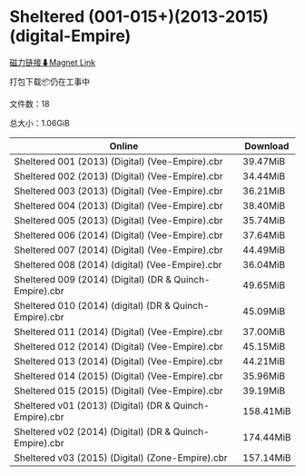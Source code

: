 # Sheltered (001-015+)(2013-2015)(digital-Empire)

[磁力链接⬇Magnet Link](magnet:?xt=urn:btih:07a2da51431b94d3fad279018a999bb12553a140&dn=Sheltered%20%28001-015%2B%29%282013-2015%29%28digital-Empire%29)

打包下载📦仍在工事中

文件数：18

总大小：1.06GiB

Online | Download
--- | ---
Sheltered 001 (2013) (Digital) (Vee-Empire).cbr | 39.47MiB
Sheltered 002 (2013) (Digital) (Vee-Empire).cbr | 34.44MiB
Sheltered 003 (2013) (Digital) (Vee-Empire).cbr | 36.21MiB
Sheltered 004 (2013) (Digital) (Vee-Empire).cbr | 38.40MiB
Sheltered 005 (2013) (Digital) (Vee-Empire).cbr | 35.74MiB
Sheltered 006 (2014) (Digital) (Vee-Empire).cbr | 37.64MiB
Sheltered 007 (2014) (Digital) (Vee-Empire).cbr | 44.49MiB
Sheltered 008 (2014) (digital) (Vee-Empire).cbr | 36.04MiB
Sheltered 009 (2014) (Digital) (DR & Quinch-Empire).cbr | 49.65MiB
Sheltered 010 (2014) (digital) (DR & Quinch-Empire).cbr | 45.09MiB
Sheltered 011 (2014) (Digital) (Vee-Empire).cbr | 37.00MiB
Sheltered 012 (2014) (Digital) (Vee-Empire).cbr | 45.15MiB
Sheltered 013 (2014) (Digital) (Vee-Empire).cbr | 44.21MiB
Sheltered 014 (2015) (Digital) (Vee-Empire).cbr | 35.96MiB
Sheltered 015 (2015) (Digital) (Vee-Empire).cbr | 39.19MiB
Sheltered v01 (2013) (Digital) (DR & Quinch-Empire).cbr | 158.41MiB
Sheltered v02 (2014) (Digital) (DR & Quinch-Empire).cbr | 174.44MiB
Sheltered v03 (2015) (Digital) (Zone-Empire).cbr | 157.14MiB